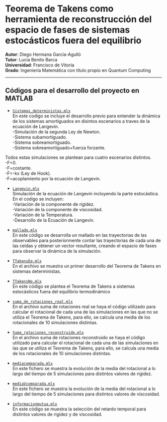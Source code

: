 # Teorema de Takens como herramienta de reconstrucción del espacio de fases de sistemas estocásticos fuera del equilibrio
**Autor**: Diego Hermana García-Agulló  
**Tutor**: Lucia Benito Barca  
**Universidad**: Francisco de Vitoria  
**Grado**: Ingeniería Matemática con título propio en Quantum Computing

---

## Códigos para el desarrollo del proyecto en MATLAB
- [`Sistemas_deterministas.mlx`](Sistemas_deterministas.mlx)  
  En este codigo se incluye el desarrollo previo para entender la dinámica de los sistemas amortiguados en disintos escenarios a traves de la ecuación de Langevin.  
-Simulación de la segunda Ley de Newton.  
-Sistema subamortiguado.  
-Sistema sobreamortiguado.  
-Sistema sobreamortiguado+fuerza forzante.

Todos estas simulaciones se plantean para cuatro escenarios distintos.  
-F=0.  
-F=costante.  
-F=-kx (Ley de Hook).  
-F=acoplamiento por la ecuación de Langevin.


- [`Langevin.mlx`](Langevin.mlx)    
  Simulación de la ecuación de Langevin incluyendo la parte estocástica. En el codigo se incluyen:    
  -Variación de la componente de rigidez.    
  -Variación de la componente de viscosidad.    
  -Variación de la Temperatura.    
  -Desarrollo de la Ecuación de Langevin.

- [`mallado.mlx`](mallado.mlx)  
  En este código se desarrolla un mallado en las trayectorias de las observables para posteriormente contar las trayectorias de cada una de las celdas y obtener un vector resultante, creando el espacio de fases para observar la dinámica de la simulación.

- [`TTakensEq.mlx`](TTakensEq.mlx)  
  En el archivo se muestra un primer desarrollo del Teorema de Takens en sistemas deterministas.

- [`TTakensNo.mlx`](TTakensNo.mlx)  
  En este código se plantea el Teorema de Takens a sistemas estocásticos fuera del equilibrio termodinámico

- [`suma_de_rotaciones_real.mlx`](suma_de_rotaciones_real.mlx)  
  En el archivo suma de rotaciones real se haya el código utilizado para calcular el rotacional de cada una de las simulaciones en las que no se utiliza el Teorema de Takens, para ello, se calcula una media de los rotacionales de 10 simulaciones distintas.
  
- [`Suma_rotaciones_reconstruido.mlx`](Suma_rotaciones_reconstruido.mlx)  
  En el archivo suma de rotaciones reconstruido se haya el código utilizado para calcular el rotacional de cada una de las simulaciones en las que se utiliza el Teorema de Takens, para ello, se calcula una media de los rotacionales de 10 simulaciones distintas.

- [`mediacomparada.mlx`](mediacomparada.mlx)    
  En este fichero se muestra la evolución de la media del rotacional a lo largo del tiempo de 5 simulaciones para distintos valores de rigidez.

- [`mediaVcomparada.mlx`](mediaVcomparada.mlx)  
  En este fichero se muestra la evolución de la media del rotacional a lo largo del tiempo de 5 simulaciones para distintos valores de viscosidad.
  
- [`informacionmutua.mlx`](informacionmutua.mlx)  
  En este código se muestra la selección del retardo temporal para distintos valores de rigidez y de viscosidad.


